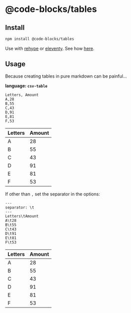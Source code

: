 # @code-blocks/tables

## Install

```bash
npm install @code-blocks/tables
```

Use with [rehype](https://github.com/rehypejs/rehype) or [eleventy](https://www.11ty.dev/). See how [here](https://github.com/idris-maps/code-blocks).

## Usage

Because creating tables in pure markdown can be painful...

**language: `csv-table`**

```
Letters, Amount
A,28
B,55
C,43
D,91
E,81
F,53
```

| Letters | Amount |
|---------|--------|
| A       | 28     |
| B       | 55     |
| C       | 43     |
| D       | 91     |
| E       | 81     |
| F       | 53     |

If other than `,` set the separator in the options:

```
---
separator: \t
---
Letters\tAmount
A\t28
B\t55
C\t43
D\t91
E\t81
F\t53
```

| Letters | Amount |
|---------|--------|
| A       | 28     |
| B       | 55     |
| C       | 43     |
| D       | 91     |
| E       | 81     |
| F       | 53     |
